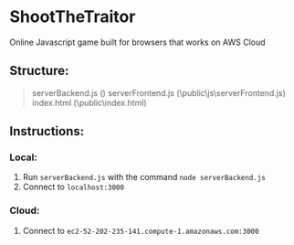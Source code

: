 # ShootTheTraitor

Online Javascript game built for browsers that works on AWS Cloud

## Structure:
>serverBackend.js  (\)
>serverFrontend.js (\public\js\serverFrontend.js)
>index.html (\public\index.html)

## Instructions:
### Local:
1. Run `serverBackend.js` with the command `node serverBackend.js`
2. Connect to ``localhost:3000``

### Cloud:
1. Connect to `ec2-52-202-235-141.compute-1.amazonaws.com:3000`


